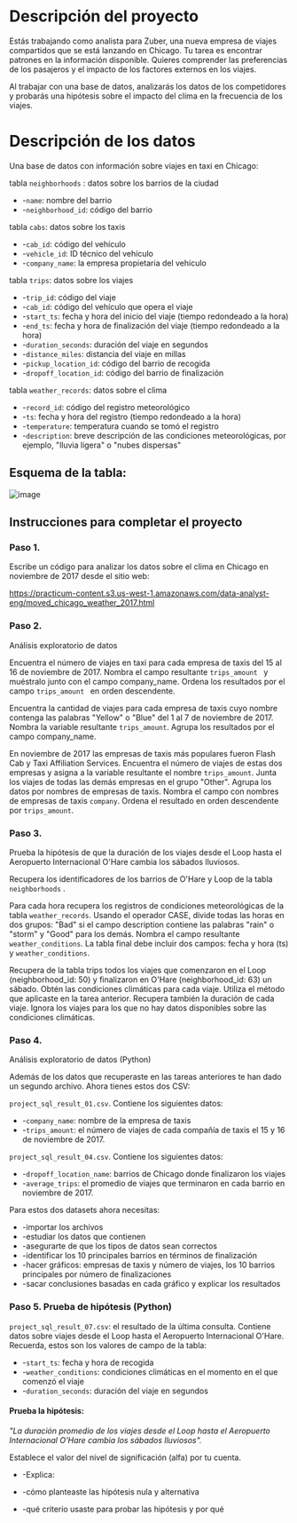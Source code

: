 # Descripción del proyecto
Estás trabajando como analista para Zuber, una nueva empresa de viajes compartidos que se está lanzando en Chicago. Tu tarea es encontrar patrones en la información disponible. Quieres comprender las preferencias de los pasajeros y el impacto de los factores externos en los viajes.

Al trabajar con una base de datos, analizarás los datos de los competidores y probarás una hipótesis sobre el impacto del clima en la frecuencia de los viajes.

# Descripción de los datos
Una base de datos con información sobre viajes en taxi en Chicago:

tabla `neighborhoods` : datos sobre los barrios de la ciudad

- -`name`: nombre del barrio
- -`neighborhood_id`: código del barrio

tabla `cabs`: datos sobre los taxis

- -`cab_id`: código del vehículo
- -`vehicle_id`: ID técnico del vehículo
- -`company_name`: la empresa propietaria del vehículo

tabla `trips`: datos sobre los viajes

- -`trip_id`: código del viaje
- -`cab_id`: código del vehículo que opera el viaje
- -`start_ts`: fecha y hora del inicio del viaje (tiempo redondeado a la hora)
- -`end_ts`: fecha y hora de finalización del viaje (tiempo redondeado a la hora)
- -`duration_seconds`: duración del viaje en segundos
- -`distance_miles`: distancia del viaje en millas
- -`pickup_location_id`: código del barrio de recogida
- -`dropoff_location_id`: código del barrio de finalización

tabla `weather_records`: datos sobre el clima

- -`record_id`: código del registro meteorológico
- -`ts`: fecha y hora del registro (tiempo redondeado a la hora)
- -`temperature`: temperatura cuando se tomó el registro
- -`description`: breve descripción de las condiciones meteorológicas, por ejemplo, "lluvia ligera" o "nubes dispersas"

## Esquema de la tabla:
![image](https://github.com/user-attachments/assets/bfd64168-da6d-40bf-9d01-ab909664fe6e)

## Instrucciones para completar el proyecto
### Paso 1.
Escribe un código para analizar los datos sobre el clima en Chicago en noviembre de 2017 desde el sitio web:

https://practicum-content.s3.us-west-1.amazonaws.com/data-analyst-eng/moved_chicago_weather_2017.html

### Paso 2.
Análisis exploratorio de datos

Encuentra el número de viajes en taxi para cada empresa de taxis del 15 al 16 de noviembre de 2017. Nombra el campo resultante `trips_amount ` y muéstralo junto con el campo company_name. Ordena los resultados por el campo `trips_amount ` en orden descendente.

Encuentra la cantidad de viajes para cada empresa de taxis cuyo nombre contenga las palabras "Yellow" o "Blue" del 1 al 7 de noviembre de 2017. Nombra la variable resultante `trips_amount`. Agrupa los resultados por el campo company_name.

En noviembre de 2017 las empresas de taxis más populares fueron Flash Cab y Taxi Affiliation Services. Encuentra el número de viajes de estas dos empresas y asigna a la variable resultante el nombre `trips_amount`. Junta los viajes de todas las demás empresas en el grupo "Other". Agrupa los datos por nombres de empresas de taxis. Nombra el campo con nombres de empresas de taxis `company`. Ordena el resultado en orden descendente por `trips_amount`.

### Paso 3.
Prueba la hipótesis de que la duración de los viajes desde el Loop hasta el Aeropuerto Internacional O'Hare cambia los sábados lluviosos.

Recupera los identificadores de los barrios de O'Hare y Loop de la tabla `neighborhoods` .

Para cada hora recupera los registros de condiciones meteorológicas de la tabla `weather_records`. Usando el operador CASE, divide todas las horas en dos grupos: "Bad" si el campo description contiene las palabras "rain" o "storm" y "Good" para los demás. Nombra el campo resultante `weather_conditions`. La tabla final debe incluir dos campos: fecha y hora (ts) y `weather_conditions`.

Recupera de la tabla trips todos los viajes que comenzaron en el Loop (neighborhood_id: 50) y finalizaron en O'Hare (neighborhood_id: 63) un sábado. Obtén las condiciones climáticas para cada viaje. Utiliza el método que aplicaste en la tarea anterior. Recupera también la duración de cada viaje.
Ignora los viajes para los que no hay datos disponibles sobre las condiciones climáticas.

### Paso 4. 
Análisis exploratorio de datos (Python)

Además de los datos que recuperaste en las tareas anteriores te han dado un segundo archivo. Ahora tienes estos dos CSV:

`project_sql_result_01.csv`. Contiene los siguientes datos:

- -`company_name`: nombre de la empresa de taxis
- -`trips_amount`: el número de viajes de cada compañía de taxis el 15 y 16 de noviembre de 2017.

`project_sql_result_04.csv`. Contiene los siguientes datos:

- -`dropoff_location_name`: barrios de Chicago donde finalizaron los viajes
- -`average_trips`: el promedio de viajes que terminaron en cada barrio en noviembre de 2017.

  
Para estos dos datasets ahora necesitas:

- -importar los archivos
- -estudiar los datos que contienen
- -asegurarte de que los tipos de datos sean correctos
- -identificar los 10 principales barrios en términos de finalización
- -hacer gráficos: empresas de taxis y número de viajes, los 10 barrios principales por número de finalizaciones
- -sacar conclusiones basadas en cada gráfico y explicar los resultados

### Paso 5. Prueba de hipótesis (Python)

`project_sql_result_07.csv`: el resultado de la última consulta. Contiene datos sobre viajes desde el Loop hasta el Aeropuerto Internacional O'Hare. Recuerda, estos son los valores de campo de la tabla:

- -`start_ts`: fecha y hora de recogida
- -`weather_conditions`: condiciones climáticas en el momento en el que comenzó el viaje
- -`duration_seconds`: duración del viaje en segundos
#### Prueba la hipótesis:
*"La duración promedio de los viajes desde el Loop hasta el Aeropuerto Internacional O'Hare cambia los sábados lluviosos".*

Establece el valor del nivel de significación (alfa) por tu cuenta.

- -Explica:

- -cómo planteaste las hipótesis nula y alternativa
- -qué criterio usaste para probar las hipótesis y por qué
